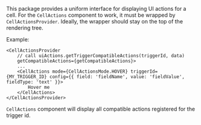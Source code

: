 This package provides a uniform interface for displaying UI actions for a cell.
For the `CellActions` component to work, it must be wrapped by `CellActionsProvider`. Ideally, the wrapper should stay on the top of the rendering tree.

Example:
```JSX
<CellActionsProvider
    // call uiActions.getTriggerCompatibleActions(triggerId, data)
    getCompatibleActions={getCompatibleActions}>
    ...
    <CellActions mode={CellActionsMode.HOVER} triggerId={MY_TRIGGER_ID} config={{ field: 'fieldName', value: 'fieldValue', fieldType: 'text' }}>
        Hover me
    </CellActions>
</CellActionsProvider>

```

`CellActions` component will display all compatible actions registered for the trigger id.